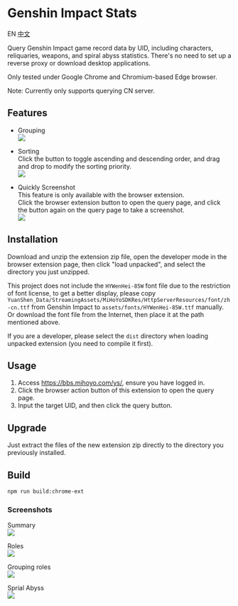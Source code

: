 Genshin Impact Stats
====================
EN
[中文](README_CHS.md)

Query Genshin Impact game record data by UID, including characters, reliquaries, weapons, and spiral abyss statistics.
There's no need to set up a reverse proxy or download desktop applications.

Only tested under Google Chrome and Chromium-based Edge browser.

Note: Currently only supports querying CN server.


## Features
* Grouping  
  ![](screenshots/grouping.png)

* Sorting  
  Click the button to toggle ascending and descending order, and drag and drop to modify the sorting priority.  
  ![](screenshots/sorting.png)

* Quickly Screenshot  
  This feature is only available with the browser extension.  
  Click the browser extension button to open the query page, and click the button again on the query page to take a screenshot.  
  ![](screenshots/chrome-ext.png)


## Installation
Download and unzip the extension zip file, open the developer mode in the browser extension page, then click "load unpacked", and select the directory you just unzipped.

This project does not include the `HYWenHei-85W` font file due to the restriction of font license, to get a better display, please copy `YuanShen_Data/StreamingAssets/MiHoYoSDKRes/HttpServerResources/font/zh-cn.ttf` from Genshin Impact to `assets/fonts/HYWenHei-85W.ttf` manually.  
Or download the font file from the Internet, then place it at the path mentioned above.

If you are a developer, please select the `dist` directory when loading unpacked extension (you need to compile it first).


## Usage
1. Access https://bbs.mihoyo.com/ys/, ensure you have logged in.
2. Click the browser action button of this extension to open the query page.
3. Input the target UID, and then click the query button.


## Upgrade
Just extract the files of the new extension zip directly to the directory you previously installed.


## Build
``` sh
npm run build:chrome-ext
```


### Screenshots
Summary  
![](screenshots/summary.jpg)  

Roles  
![](screenshots/roles.jpg)  

Grouping roles  
![](screenshots/roles-grouped-by-rarity.jpg)  

Sprial Abyss  
![](screenshots/abyss.jpg)  

